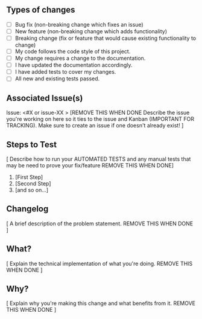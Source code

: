 ## Types of changes
<!--- What types of changes does your code introduce? Put an `x` in all the boxes that apply: -->
- [ ] Bug fix (non-breaking change which fixes an issue)
- [ ] New feature (non-breaking change which adds functionality)
- [ ] Breaking change (fix or feature that would cause existing functionality to change)
- [ ] My code follows the code style of this project.
- [ ] My change requires a change to the documentation.
- [ ] I have updated the documentation accordingly.
- [ ] I have added tests to cover my changes.
- [ ] All new and existing tests passed.

## Associated Issue(s)
Issue: <#X or issue-XX > [REMOVE THIS WHEN DONE Describe the issue you're working on here so it ties to the issue and Kanban (IMPORTANT FOR TRACKING). Make sure to create an issue if one doesn't already exist! ]

## Steps to Test
[ Describe how to run your AUTOMATED TESTS and any manual tests that may be need to prove your fix/feature REMOVE THIS WHEN DONE]
1. [First Step]
2. [Second Step]
3. [and so on...]

## Changelog

[ A brief description of the problem statement. REMOVE THIS WHEN DONE ]

## What?

[ Explain the technical implementation of what you're doing. REMOVE THIS WHEN DONE ]

## Why?

[ Explain why you're making this change and what benefits from it. REMOVE THIS WHEN DONE ]




